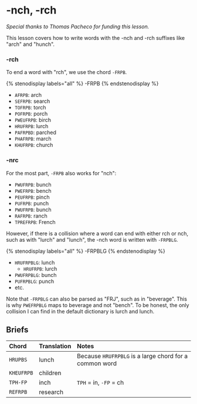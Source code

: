 # -nch, -rch

_Special thanks to Thomas Pacheco for funding this lesson._

This lesson covers how to write words with the -nch and -rch suffixes like "arch" and "hunch".

### -rch

To end a word with "rch", we use the chord `-FRPB`.

{% stenodisplay labels="all" %}
-FRPB
{% endstenodisplay %}

* `AFRPB`: arch
* `SEFRPB`: search
* `TOFRPB`: torch
* `POFRPB`: porch
* `PWEUFRPB`: birch
* `HRUFRPB`: lurch
* `PAFRPBD`: parched
* `PHAFRPB`: march
* `KHUFRPB`: church

### -nrc

For the most part, `-FRPB` also works for "nch":

* `PWUFRPB`: bunch
* `PWEFRPB`: bench
* `PEUFRPB`: pinch
* `PUFRPB`: punch
* `PWUFRPB`: bunch
* `RAFRPB`: ranch
* `TPREFRPB`: French

However, if there is a collision where a word can end with either rch or nch, such as with "lurch" and "lunch", the -nch word is written with `-FRPBLG`.

{% stenodisplay labels="all" %}
-FRPBLG
{% endstenodisplay %}

* `HRUFRPBLG`: lunch
  * `HRUFRPB`: lurch
* `PWUFRPBLG`: bunch
* `PUFRPBLG`: punch
* etc.

Note that `-FRPBLG` can also be parsed as "FRJ", such as in "beverage". This is why `PWEFRPBLG` maps to beverage and not "bench". To be honest, the only collision I can find in the default dictionary is lurch and lunch.

## Briefs

|   Chord    |  Translation  | Notes |
| :--------- | :------------ | :---- |
| `HRUPBS`    | lunch       | Because `HRUFRPBLG` is a large chord for a common word |
| `KHEUFRPB`  | children    |        |
| `TPH-FP`    | inch        | `TPH` = in, `-FP` = ch  |
| `REFRPB`    | research    |        |
